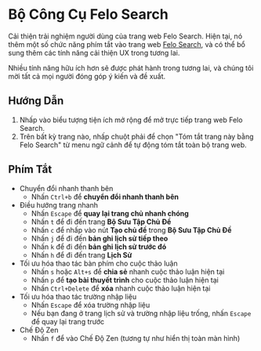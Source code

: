 # Bộ Công Cụ Felo Search

Cải thiện trải nghiệm người dùng của trang web Felo Search. Hiện tại, nó thêm một số chức năng phím tắt vào trang web [Felo Search](https://felo.ai), và có thể bổ sung thêm các tính năng cải thiện UX trong tương lai.

Nhiều tính năng hữu ích hơn sẽ được phát hành trong tương lai, và chúng tôi mời tất cả mọi người đóng góp ý kiến và đề xuất.

## Hướng Dẫn

1. Nhấp vào biểu tượng tiện ích mở rộng để mở trực tiếp trang web Felo Search.
2. Trên bất kỳ trang nào, nhấp chuột phải để chọn "Tóm tắt trang này bằng Felo Search" từ menu ngữ cảnh để tự động tóm tắt toàn bộ trang web.

## Phím Tắt

- Chuyển đổi nhanh thanh bên
  - Nhấn `Ctrl+b` để **chuyển đổi nhanh thanh bên**
- Điều hướng trang nhanh
  - Nhấn `Escape` để **quay lại trang chủ nhanh chóng**
  - Nhấn `t` để đi đến trang **Bộ Sưu Tập Chủ Đề**
  - Nhấn `c` để nhấp vào nút **Tạo chủ đề** trong **Bộ Sưu Tập Chủ Đề**
  - Nhấn `j` để đi đến **bản ghi lịch sử tiếp theo**
  - Nhấn `k` để đi đến **bản ghi lịch sử trước đó**
  - Nhấn `h` để đi đến trang **Lịch Sử**
- Tối ưu hóa thao tác bàn phím cho cuộc thảo luận
  - Nhấn `s` hoặc `Alt+s` để **chia sẻ** nhanh cuộc thảo luận hiện tại
  - Nhấn `p` để **tạo bài thuyết trình** cho cuộc thảo luận hiện tại
  - Nhấn `Ctrl+Delete` để **xóa** nhanh cuộc thảo luận hiện tại
- Tối ưu hóa thao tác trường nhập liệu
  - Nhấn `Escape` để xóa trường nhập liệu
  - Nếu bạn đang ở trang lịch sử và trường nhập liệu trống, nhấn `Escape` để quay lại trang trước
- Chế Độ Zen
  - Nhấn `f` để vào Chế Độ Zen (tương tự như hiển thị toàn màn hình)